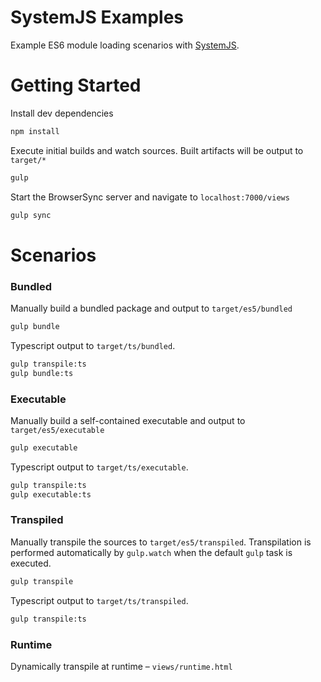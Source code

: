 # SystemJS Examples
Example ES6 module loading scenarios with [SystemJS](https://github.com/systemjs/systemjs).

# Getting Started

Install dev dependencies
```bash
npm install
```

Execute initial builds and watch sources. Built artifacts will be output to `target/*`
```bash
gulp
```

Start the BrowserSync server and navigate to `localhost:7000/views`
```bash
gulp sync
```

# Scenarios

### Bundled
Manually build a bundled package and output to `target/es5/bundled`
```bash
gulp bundle
```
Typescript output to `target/ts/bundled`.
```bash
gulp transpile:ts
gulp bundle:ts
```

### Executable
Manually build a self-contained executable and output to `target/es5/executable`
```bash
gulp executable
```
Typescript output to `target/ts/executable`.
```bash
gulp transpile:ts
gulp executable:ts
```

### Transpiled
Manually transpile the sources to `target/es5/transpiled`. Transpilation is performed automatically by `gulp.watch` when the default `gulp` task is executed.
```bash
gulp transpile
```
Typescript output to `target/ts/transpiled`.
```bash
gulp transpile:ts
```

### Runtime
Dynamically transpile at runtime – `views/runtime.html`
